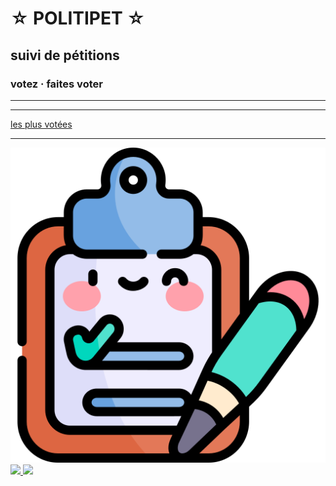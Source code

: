 ☆ POLITIPET ☆
=============

suivi de pétitions
------------------

### votez · faites voter


-----


<div id="contents"></div>
<script src="main.js"></script>

-----

[les plus votées](https://petitions.assemblee-nationale.fr/initiatives?order=most_voted)

-----

<div id=footer>

<a href="poll/">
<img src="favicon.ico">
</a>

<a href="https://petitions.assemblee-nationale.fr/initiatives?order=most_voted">
<img src="https://www.assemblee-nationale.fr/assets/images/logo_an_square.png">
</a>

<a href="commission/lois.html">
<img src="https://www.assemblee-nationale.fr/var/ezflow_site/storage/images/3/8/8/9/4589883-1-fre-FR/PICTO_AFF_LOIS_300x300.png">
</a>

</div>
